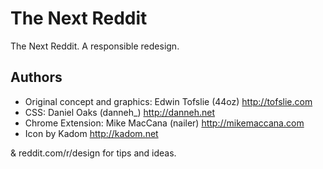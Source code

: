 # The Next Reddit

The Next Reddit. A responsible redesign.

## Authors

 * Original concept and graphics: Edwin Tofslie (44oz) http://tofslie.com
 * CSS: Daniel Oaks (danneh_) http://danneh.net
 * Chrome Extension: Mike MacCana (nailer) http://mikemaccana.com
 * Icon by Kadom http://kadom.net
 
& reddit.com/r/design for tips and ideas.
